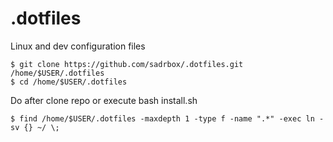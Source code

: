 # .dotfiles
Linux and dev configuration files

```console
$ git clone https://github.com/sadrbox/.dotfiles.git /home/$USER/.dotfiles
$ cd /home/$USER/.dotfiles
```

Do after clone repo or execute bash install.sh
```console
$ find /home/$USER/.dotfiles -maxdepth 1 -type f -name ".*" -exec ln -sv {} ~/ \;
```
